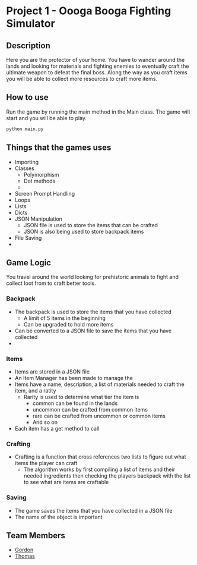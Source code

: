 # Project 1 - Oooga Booga Fighting Simulator
## Description
Here you are the protector of your home. You have to wander around the lands and looking for materials and fighting enemies to eventually craft the ultimate weapon to defeat the final boss. Along the way as you craft items you will be able to collect more resources to craft more items. 

## How to use
Run the game by running the main method in the Main class. The game will start and you will be able to play.

``` python
python main.py
```

## Things that the games uses
- Importing
- Classes
  - Polymorphism
  - Dot methods
  -  
- Screen Prompt Handling
- Loops
- Lists
- Dicts
- JSON Manipulation
  - JSON file is used to store the items that can be crafted
  - JSON is also being used to store backpack items
- File Saving
- 

## Game Logic
You travel around the world looking for prehistoric animals to fight and collect loot from to craft better tools. 




### Backpack 
- The backpack is used to store the items that you have collected
  - A limit of 5 items in the beginning
  - Can be upgraded to hold more items
- Can be converted to a JSON file to save the items that you have collected
- 

### Items
- Items are stored in a JSON file
- An Item Manager has been made to manage the 
- Items have a name, description, a list of materials needed to craft the item, and a ratity
  - Rarity is used to determine what tier the item is
    - common can be found in the lands
    - uncommon can be crafted from common items
    - rare can be crafted from uncommon or common items 
    - And so on
- Each item has a get method to call 

### Crafting
- Crafting is a function that cross references two lists to figure out what items the player can craft
  - The algorithm works by first compiling a list of items and their needed ingredients then checking the players backpack with the list to see what are items are craftable
  
### Saving 
- The game saves the items that you have collected in a JSON file
- The name of the object is important

## Team Members
- [Gordon](https://github.com/Gizmofire)
- [Thomas](https://github.com/ThomasHakwins ) 


